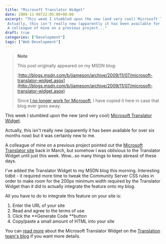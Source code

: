 ```yaml
---
title: "Microsoft Translator Widget"
date: 2009-11-06T22:05:00+08:00
excerpt: "This week I stumbled upon the new (and very cool) Microsoft Translator Widget . 
 Actually, this isn't really new (apparently it has been available for over six months now) but it was certainly new to me. 
 A colleague of mine on a previous project..."
draft: true
categories: ["Development"]
tags: ["Web Development"]
---
```


> **Note**
> 
> This post originally appeared on my MSDN blog:  
>   
> 
> [http://blogs.msdn.com/b/jjameson/archive/2009/11/07/microsoft-translator-widget.aspx](http://blogs.msdn.com/b/jjameson/archive/2009/11/07/microsoft-translator-widget.aspx)
> 
> Since [I no longer work for Microsoft](/blog/jjameson/archive/2011/09/02/last-day-with-microsoft.aspx), I have copied it here in case that blog ever goes away.


This week I stumbled upon the new (and very cool) [Microsoft Translator Widget](http://www.microsofttranslator.com/Widget).

Actually, this isn't really new (apparently it has been available for over six months now) but it was certainly new to me.

A colleague of mine on a previous project pointed out the [Microsoft Translator site](http://www.microsofttranslator.com/) back in March, but somehow I was oblivious to the Translator Widget until just this week. Wow...so many things to keep abreast of these days.

I've added the Translator Widget to my MSDN blog this morning. Interesting tidbit - it required more time to tweak the Community Server CSS rules in order to make room for the 200px minimum width required by the Translator Widget than it did to actually integrate the feature onto my blog.

All you have to do to integrate this feature on your site is:

1. Enter the URL of your site
2. Read and agree to the terms of use
3. Click the **Generate Code **button
4. Copy/paste a small amount of HTML into your site


You can [read more](http://blogs.msdn.com/translation/archive/2009/03/18/announcing-the-microsoft-translator-web-page-widget.aspx) about the Microsoft Translator Widget on the [Translation team's blog](http://blogs.msdn.com/translation) if you want more details.

